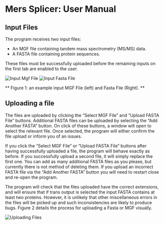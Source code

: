 # Mers Splicer: User Manual

## Input Files

The program receives two input files:
* An MGF file containing tandem mass spectrometry (MS/MS) data.
* A FASTA file containing protein sequences.

These files must be successfully uploaded before the remaining inputs on the first tab are enabled to the user.

![Input Mgf File](https://raw.githubusercontent.com/arpitbajaj98/MersProject/master/docs/UserManualimgs/inputmgffile.png)   ![Input Fasta File](https://raw.githubusercontent.com/arpitbajaj98/MersProject/master/docs/UserManualimgs/inputfasta.png)

** Figure 1: an example input MGF File (left) and Fasta File (Right). **

## Uploading a file

The files are uploaded by clicking the “Select MGF File” and “Upload FASTA File” buttons. Additional FASTA files can be uploaded by selecting the “Add Another FASTA” button. On click of these buttons, a window will open to select the relevant file. Once selected, the program will either confirm the file upload or inform you of an issues.

If you click the “Select MGF File” or “Upload FASTA File” buttons after having successfully uploaded a file, the program will behave exactly as before. If you successfully upload a second file, it will simply replace the first one. You can add as many additional FASTA files as you please, but currently there is not method of deleting them. If you upload an incorrect FASTA file via the “Add Another FASTA” button you will need to restart close and re-open the program.

The program will check that the files uploaded have the correct extensions, and will ensure that if trans output is selected the input FASTA contains at least two proteins. However, it is unlikely that other miscellaneous errors in the files will be picked up and such inconsistencies are likely to produce bugs. Figure 2 details the process for uploading a Fasta or MGF visually.

![Uploading Files](https://raw.githubusercontent.com/arpitbajaj98/MersProject/master/docs/UserManualimgs/uploadfiles.png)